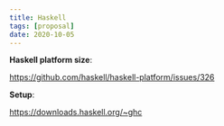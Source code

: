 ```yaml
---
title: Haskell
tags: [proposal]
date: 2020-10-05
---
```


**Haskell platform size**:

<https://github.com/haskell/haskell-platform/issues/326>

**Setup**:

<https://downloads.haskell.org/~ghc>
